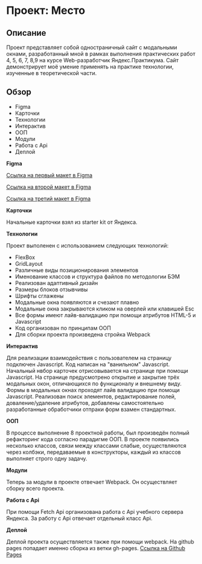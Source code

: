 # Проект: Место

## Описание
Проект представляет собой одностраничный сайт с модальными окнами, разработанный мной в рамках выполнения практических работ 4, 5, 6, 7, 8,9 на курсе Web-разработчик Яндекс.Практикума. Сайт демонстрирует моё умение применять на практике технологии, изученные в теоретической части.

## Обзор

* Figma
* Карточки
* Технологии
* Интерактив
* ООП
* Модули
* Работа с Api
* Деплой

**Figma**

[Ссылка на первый макет в Figma](https://www.figma.com/file/2cn9N9jSkmxD84oJik7xL7/JavaScript.-Sprint-4?node-id=0%3A1)

[Ссылка на второй макет в Figma](https://www.figma.com/file/bjyvbKKJN2naO0ucURl2Z0/JavaScript.-Sprint-5?node-id=0%3A1)

[Ссылка на третий макет в Figma](https://www.figma.com/file/kRVLKwYG3d1HGLvh7JFWRT/JavaScript.-Sprint-6?node-id=0%3A1)

**Карточки**

Начальные карточки взял из starter kit от Яндекса.

**Технологии**

Проект выполенен с использованием следующих технологий:
 * FlexBox
 * GridLayout
 * Различные виды позиционирования элементов
 * Именование классов и структура файлов по методологии БЭМ
 * Реализован адаптивный дизайн
 * Размеры блоков отзывчивы
 * Шрифты сглажены
 * Модальные окна появляются и счезают плавно
 * Модальные окна закрываются кликом на оверлей или клавишей Esc
 * Все формы имеют лайв-валидацию при помощи атрибутов HTML-5 и Javascript
 * Код организован по принципам ООП
 * Для сборки проекта произведена стройка Webpack

 **Интерактив**

 Для реализации взаимодействия с пользователем на страницу подключен Javascript. Код написан на "ванильном" Javascript. Начальный нвбор карточек отрисовывается на странице при помощи Javascript. На странице предусмотрено открытие и закрытие трёх модальных окон, отличающихся по функционалу и внешнему виду. Формы в модальных окнах проходят лайв валидацию при помощи Javascript. Реализован поиск элементов, редактирование полей, доваление/удаление атрибутов, добавлены самостоятельно разработанные обработчики отпраки форм взамен стандартных.

 **ООП**

 В процессе выполнение 8 проектной работы, был произведён полный рефакторинг кода согласно парадигме ООП. В проекте появились несколько классов, связи между классами слабые, осуществляются через колбэки, передаваемые в конструкторы, каждый из классов выполняет строго одну задачу.

**Модули**

Теперь за модули в проекте отвечает Webpack. Он осуществляет сборку всего проекта.

**Работа с Api**

При помощи Fetch Api организована работа с Api учебного сервера Яндекса. За работу с Api отвечает отдельный класс Api.

 **Деплой**

Деплой проекта осуществляется также при помощи webpack. На github pages попадает именно сборка из ветки gh-pages.
[Ссылка на Github Pages](https://trance0id.github.io/mesto/index.html)
